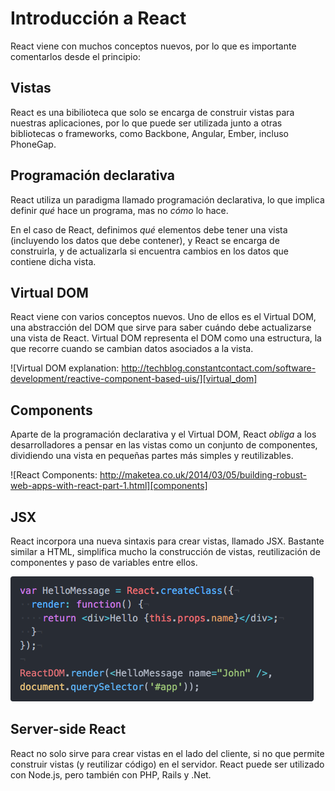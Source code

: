 # Introducción a React

React viene con muchos conceptos nuevos, por lo que es importante comentarlos desde el principio:

## Vistas

React es una bibilioteca que solo se encarga de construir vistas para nuestras aplicaciones, por lo que puede ser utilizada junto a otras bibliotecas o frameworks, como Backbone, Angular, Ember, incluso PhoneGap.

## Programación declarativa

React utiliza un paradigma llamado programación declarativa, lo que implica definir *qué* hace un programa, mas no *cómo* lo hace.

En el caso de React, definimos *qué* elementos debe tener una vista (incluyendo los datos que debe contener), y React se encarga de construirla, y de actualizarla si encuentra cambios en los datos que contiene dicha vista.

## Virtual DOM

React viene con varios conceptos nuevos. Uno de ellos es el Virtual DOM, una abstracción del DOM que sirve para saber cuándo debe actualizarse una vista de React. Virtual DOM representa el DOM como una estructura, la que recorre cuando se cambian datos asociados a la vista.

![Virtual DOM explanation: http://techblog.constantcontact.com/software-development/reactive-component-based-uis/][virtual_dom]

## Components

Aparte de la programación declarativa y el Virtual DOM, React *obliga* a los desarrolladores a pensar en las vistas como un conjunto de componentes, dividiendo una vista en pequeñas partes más simples y reutilizables.

![React Components: http://maketea.co.uk/2014/03/05/building-robust-web-apps-with-react-part-1.html][components]

## JSX

React incorpora una nueva sintaxis para crear vistas, llamado JSX. Bastante similar a HTML, simplifica mucho la construcción de vistas, reutilización de componentes y paso de variables entre ellos.

![JSX Syntax][jsx]

## Server-side React

React no solo sirve para crear vistas en el lado del cliente, si no que permite construir vistas (y reutilizar código) en el servidor. React puede ser utilizado con Node.js, pero también con PHP, Rails y .Net.

[virtual_dom]: images/virtual_dom.png "Virtual DOM explanation: http://techblog.constantcontact.com/software-development/reactive-component-based-uis/"

[components]: images/components.png "React Components: http://maketea.co.uk/2014/03/05/building-robust-web-apps-with-react-part-1.html"

[jsx]: images/jsx.png "JSX Syntax"